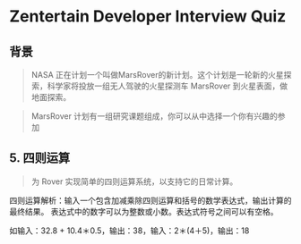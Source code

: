 Zentertain Developer Interview Quiz
===================================

背景
----------

> NASA 正在计划一个叫做MarsRover的新计划。这个计划是一轮新的火星探索，科学家将投放一组无人驾驶的火星探测车 MarsRover 到火星表面，做地面探索。

> MarsRover 计划有一组研究课题组成，你可以从中选择一个你有兴趣的参加

## 5. 四则运算

> 为 Rover 实现简单的四则运算系统，以支持它的日常计算。

四则运算解析：输入一个包含加减乘除四则运算和括号的数学表达式，输出计算的最终结果。
表达式中的数字可以为整数或小数。表达式符号之间可以有空格。

如输入：32.8 + 10.4＊0.5，输出：38，输入：2＊(4＋5)，输出：18